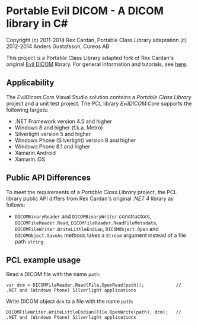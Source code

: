 
Portable Evil DICOM - A DICOM library in C#
===========================================

Copyright (c) 2011-2014 Rex Cardan, Portable Class Library adaptation (c) 2012-2014 Anders Gustafsson, Cureos AB

This project is a Portable Class Library adapted fork of Rex Cardan's original [Evil DICOM](https://github.com/rexcardan/Evil-DICOM) library. 
For general information and tutorials, see [here](http://evildicom.rexcardan.com/).

Applicability
-------------

The _EvilDicom.Core_ Visual Studio solution contains a _Portable Class Library_ project and a unit test project. The PCL library _EvilDICOM.Core_ supports the following targets:

* .NET Framework version 4.5 and higher
* Windows 8 and higher (f.k.a. Metro)
* Silverlight version 5 and higher
* Windows Phone (Silverlight) version 8 and higher
* Windows Phone 8.1 and higher
* Xamarin.Android
* Xamarin.iOS

Public API Differences
----------------------

To meet the requirements of a _Portable Class Library_ project, the PCL library public API differs from Rex Cardan's original _.NET 4_ library as follows:

* `DICOMBinaryReader` and `DICOMBinaryWriter` constructors, `DICOMFileReader.Read`, `DICOMFileReader.ReadFileMetadata`, `DICOMFileWriter.WriteLittleEndian`, `DICOMObject.Open` and `DICOMObject.SaveAs` methods takes a `Stream` argument instead of a file path `string`.

PCL example usage
-----------------

Read a DICOM file with the name `path`:

    var dcm = DICOMFileReader.Read(File.OpenRead(path));			// .NET and (Windows Phone) Silverlight applications

Write DICOM object `dcm` to a file with the name `path`:

    DICOMFileWriter.WriteLittleEndian(File.OpenWrite(path), dcm);	// .NET and (Windows Phone) Silverlight applications
